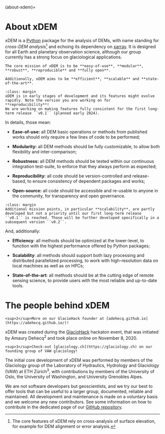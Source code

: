 (about-xdem)=

# About xDEM


xDEM is a [Python](https://www.python.org/) package for the analysis of DEMs, with name standing for _cross-DEM analysis_[^sn1]
and echoing its dependency on [xarray](https://docs.xarray.dev/en/stable/). It is designed for all Earth and planetary
observation science, although our group currently has a strong focus on glaciological applications.

[^sn1]: The core features of xDEM rely on cross-analysis of surface elevation, for example for DEM alignment or error analysis.


```{epigraph}
The core mission of xDEM is to be **easy-of-use**, **modular**, **robust**, **reproducible** and **fully open**.

Additionally, xDEM aims to be **efficient**, **scalable** and **state-of-the-art**.
```

```{important}
:class: margin
xDEM is in early stages of development and its features might evolve rapidly. Note the version you are working on for
**reproducibility**!
We are working on making features fully consistent for the first long-term release ``v0.1`` (planned early 2024).
```

In details, those mean:

- **Ease-of-use:** all DEM basic operations or methods from published works should only require a few lines of code to be performed;

- **Modularity:** all DEM methods should be fully customizable, to allow both flexibility and inter-comparison;

- **Robustness:** all DEM methods should be tested within our continuous integration test-suite, to enforce that they always perform as expected;

- **Reproducibility:** all code should be version-controlled and release-based, to ensure consistency of dependent
  packages and works;

- **Open-source:** all code should be accessible and re-usable to anyone in the community, for transparency and open governance.

```{note}
:class: margin
Additional mission points, in particular **scalability**, are partly developed but not a priority until our first long-term release ``v0.1`` is reached. Those will be further developed specifically in a subsequent version ``v0.2``.
```

And, additionally:

- **Efficiency**: all methods should be optimized at the lower-level, to function with the highest performance offered by Python packages;

- **Scalability**: all methods should support both lazy processing and distributed parallelized processing, to work with high-resolution data on local machines as well as on HPCs;

- **State-of-the-art**: all methods should be at the cutting edge of remote sensing science, to provide users with the most reliable and up-to-date tools.


# The people behind xDEM

```{margin}
<sup>2</sup>More on our GlacioHack founder at [adehecq.github.io](https://adehecq.github.io/)!
```

xDEM was created during the [GlacioHack](https://github.com/GlacioHack) hackaton event, that was initiated by
Amaury Dehecq<sup>2</sup> and took place online on November 8, 2020.

```{margin}
<sup>3</sup>Check-out [glaciology.ch](https://glaciology.ch) on our founding group of VAW glaciology!
```

The initial core development of xDEM was performed by members of the Glaciology group of the Laboratory of Hydraulics, Hydrology and
Glaciology (VAW) at ETH Zürich<sup>3</sup>, with contributions by members of the University of Oslo, the University of Washington, and University
Grenobles Alpes.

We are not software developers but geoscientists, and we try our best to offer tools that can be useful to a larger group,
documented, reliable and maintained. All development and maintenance is made on a voluntary basis and we welcome
any new contributors. See some information on how to contribute in the dedicated page of our
[GitHub repository](https://github.com/GlacioHack/xdem/blob/main/CONTRIBUTING.md).
